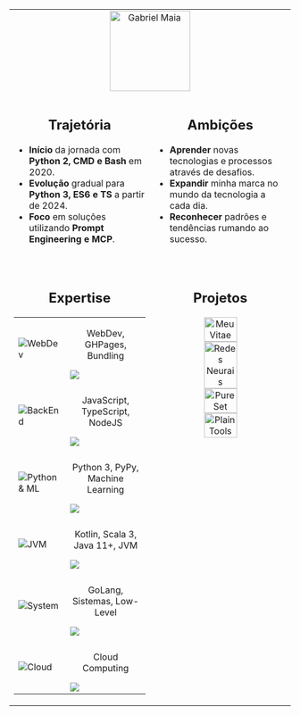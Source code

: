 <table align="center" style="width: 100%; max-width: 56em; border-collapse: collapse;">
  <tr>
    <td colspan="2" align="center">
      <img
        src="https://img.shields.io/badge/%AD-Gabriel_Maia-24292E?logo=github&style=for-the-badge"
        alt="Gabriel Maia"
        style="height: 9em"
      />
    </td>
  </tr>

  <tr><td colspan="2"></td></tr>

  <tr>
    <td valign="top" width="50%">
      <div align="center">
        <h2>Trajetória</h2>
      </div>
      <ul>
        <li><strong>Início</strong> da jornada com <strong>Python 2, CMD e Bash</strong> em 2020.</li>
        <li><strong>Evolução</strong> gradual para <strong>Python 3, ES6 e TS</strong> a partir de 2024.</li>
        <li><strong>Foco</strong> em soluções utilizando <strong>Prompt Engineering e MCP</strong>.</li><br/>
      </ul>
    </td>
    <td valign="top" width="50%">
      <div align="center">
        <h2>Ambições</h2>
      </div>
      <ul>
        <li><strong>Aprender</strong> novas tecnologias e processos através de desafios.</li>
        <li><strong>Expandir</strong> minha marca no mundo da tecnologia a cada dia.</li>
        <li><strong>Reconhecer</strong> padrões e tendências rumando ao sucesso.</li><br/>
      </ul>
    </td>
  </tr>

  <tr><td colspan="2"></td></tr>

  <tr>
    <td valign="top" width="50%">
      <div align="center">
        <h2>Expertise</h2>
      </div>
      <table width="100%" style="border-collapse: collapse;">
        <tr>
          <td>
            <img src="https://skillicons.dev/icons?i=html,css,webpack&theme=dark" alt="WebDev"/>
          </td>
          <td>
            <p align="center">WebDev, GHPages, Bundling</p>
            <img align="center" src="https://img.shields.io/badge/░░████████████████░░-E34F26?style=flat-square"/>
          </td>
        </tr>
        <tr><td colspan="2"></td></tr>
        <tr>
          <td>
            <img src="https://skillicons.dev/icons?i=js,ts,nodejs&theme=dark" alt="BackEnd"/>
          </td>
          <td>
            <p align="center">JavaScript, TypeScript, NodeJS</p>
            <img align="center" src="https://img.shields.io/badge/░░░██████████████░░░-yellow?style=flat-square"/>
          </td>
        </tr>
        <tr><td colspan="2"></td></tr>
        <tr>
          <td>
            <img src="https://skillicons.dev/icons?i=python,scikitlearn,tensorflow&theme=dark" alt="Python & ML"/>
          </td>
          <td>
            <p align="center">Python 3, PyPy, Machine Learning</p>
            <img align="center" src="https://img.shields.io/badge/░░░██████████████░░░-3776AB?style=flat-square"/>
          </td>
        </tr>
        <tr><td colspan="2"></td></tr>
        <tr>
          <td>
            <img align="center" src="https://skillicons.dev/icons?i=kotlin,scala,java&theme=dark" alt="JVM"/>
          </td>
          <td>
            <p align="center">Kotlin, Scala 3, Java 11+, JVM</p>
            <img align="center" src="https://img.shields.io/badge/░░░░░██████████░░░░░-7F52FF?style=flat-square"/>
          </td>
        </tr>
        <tr><td colspan="2"></td></tr>
        <tr>
          <td>
            <img src="https://skillicons.dev/icons?i=go,c,bash&theme=dark" alt="System"/>
          </td>
          <td>
            <p align="center">GoLang, Sistemas, Low-Level</p>
            <img align="center" src="https://img.shields.io/badge/░░░░░░░██████░░░░░░░-00C8F0?style=flat-square"/>
          </td>
        </tr>
        <tr><td colspan="2"></td></tr>
        <tr>
          <td>
            <img src="https://skillicons.dev/icons?i=aws,gcp,azure&theme=dark" alt="Cloud"/>
          </td>
          <td>
            <p align="center">Cloud Computing</p>
            <img align="center" src="https://img.shields.io/badge/░░░░░░░░░██░░░░░░░░░-FF9900?style=flat-square"/>
          </td>
        </tr>
      </table>
    </td>
    <td valign="top" colspan="2">
      <div align="center"><h2>Projetos</h2>
        <a href="https://github.com/gabrielmsilva00/meuvitae">
          <img src="https://github-readme-stats.vercel.app/api/pin/?username=gabrielmsilva00&repo=meuvitae&theme=dark" alt="MeuVitae" style="height: 50%"/>
        </a>
        <a href="https://github.com/gabrielmsilva00/redes-neurais-mlp">
          <img src="https://github-readme-stats.vercel.app/api/pin/?username=gabrielmsilva00&repo=redes-neurais-mlp&theme=dark" alt="Redes Neurais" style="height: 50%"/>
        </a>
        <a href="https://github.com/gabrielmsilva00/pureset">
          <img src="https://github-readme-stats.vercel.app/api/pin/?username=gabrielmsilva00&repo=pureset&theme=dark" alt="PureSet" style="height: 50%"/>
        </a>
        <a href="https://github.com/gabrielmsilva00/plaintools">
          <img src="https://github-readme-stats.vercel.app/api/pin/?username=gabrielmsilva00&repo=plaintools&theme=dark" alt="PlainTools" style="height: 50%"/>
        </a>
      </div>
    </td>
  </tr>
</table>
